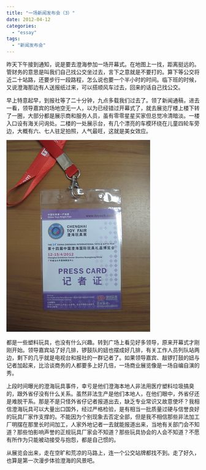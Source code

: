 ```yaml
---
title: "一场新闻发布会（3）"
date: 2012-04-12
categories: 
  - "essay"
tags: 
  - "新闻发布会"
---
```


昨天下午接到通知，说是要去澄海参加一场开幕式。在地图上一找，距离挺远的。管财务的意思是叫我们自己找公交坐过去，言下之意就是不要打的。算下等公交将近二十站路，还要步行一段路程，怎么说也要一个半小时的时间。临下班的时候，又说澄海那边有人送报纸过来，可以搭顺风车过去，回来的话自己找公交。

早上特意起早，到报社等了二十分钟，九点多载我们过去了。领了新闻通稿，进去一看，领导嘉宾的场地空无一人，以为已经错过开幕式了，就去展览厅楼上楼下转了一圈，大部分都是展示商和服务人员，虽有零零星星买家但总觉冷清暗淡。一楼入口设有海关问询处。二楼的一处展示台，有几个漂亮的车模环绕在儿童四轮车旁边，大概有六、七人驻足拍照，人气最旺，这就是美女效应。

![记者证](images/7070646777_99021ea514.jpg)

都是一些塑料玩具，也没有什么兴趣。转到广场上看见好多领导，原来开幕式才刚刚开始。领导嘉宾站了好几排，锣鼓队的妞也摆成好几排，有关工作人员列队站两边，剩下的几乎就是电视台和报社的一群记者了。如果领导嘉宾、敲锣打鼓的妞与记者加起来，比洽谈商务的人都要多上好几倍，一场商业展览像是一场自编自演的秀。

上段时间曝光的澄海玩具事件，幸亏是他们澄海本地人非法用医疗塑料垃圾搞臭的，跟外省仔没有什么关系。虽然非法生产是他们本地人，在他们眼中，外省仔还是难脱干系。那是不是只怪外省仔记者报道出去，缺乏专业常识又故意使坏？我相信澄海玩具可以大量出口国外，经过严格检验，是有相当一批质量过硬与信誉良好的玩具厂家作支撑的。不能因为个别现象去否定全部，但是我不相信那些非法加工厂明摆在那里长时间加工，人家外地记者一去就能报道出来，当地有关部门会不知道？那些怕影响声誉的正规玩具厂家会不知道？那些玩具协会的人会不知道？不愿有所作为只能被动接受与抱怨，都是自己惯的。

从展览会出来，走在空旷和荒凉的马路上，连一个公交站牌都找不到。走了好久，也算是第一次漫步体验澄海的风景吧。
